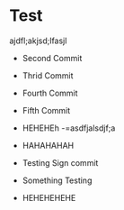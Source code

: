 # Test

ajdfl;akjsd;lfasjl

- Second Commit
- Thrid Commit
- Fourth Commit
- Fifth Commit
- HEHEHEh
  -=asdfjalsdjf;a

- HAHAHAHAH
- Testing Sign commit
- Something Testing
- HEHEHEHEHE
